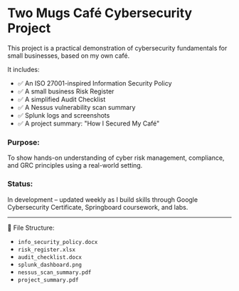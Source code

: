 # Two Mugs Café Cybersecurity Project

This project is a practical demonstration of cybersecurity fundamentals for small businesses, based on my own café.

It includes:

- ✅ An ISO 27001-inspired Information Security Policy  
- ✅ A small business Risk Register  
- ✅ A simplified Audit Checklist  
- ✅ A Nessus vulnerability scan summary  
- ✅ Splunk logs and screenshots  
- ✅ A project summary: "How I Secured My Café"

### Purpose:
To show hands-on understanding of cyber risk management, compliance, and GRC principles using a real-world setting.

### Status:
In development – updated weekly as I build skills through Google Cybersecurity Certificate, Springboard coursework, and labs.

---

📁 File Structure:
- `info_security_policy.docx`  
- `risk_register.xlsx`  
- `audit_checklist.docx`  
- `splunk_dashboard.png`  
- `nessus_scan_summary.pdf`  
- `project_summary.pdf`




